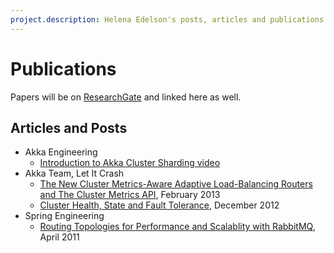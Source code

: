 ```yaml
---
project.description: Helena Edelson's posts, articles and publications. Introduction to Akka Cluster Sharding video. Cluster Health, State and Fault Tolerance. The New Cluster Metrics-Aware Adaptive Load-Balancing Routers and The Cluster Metrics API Cluster Health, State and Fault Tolerance. Routing Topologies for Performance and Scalability with RabbitMQ.
---
```

# Publications

Papers will be on [ResearchGate](https://www.researchgate.net/profile/Helena_Edelson2) and linked here as well.

## Articles and Posts

* Akka Engineering  
    - [Introduction to Akka Cluster Sharding video](https://akka.io/blog/news/2019/12/16/akka-cluster-sharding-intro-video)
* Akka Team, Let It Crash
    - [The New Cluster Metrics-Aware Adaptive Load-Balancing Routers and The Cluster Metrics API](letitcrash.com/post/43480488964/the-new-cluster-metrics-aware-adaptive-load-balancing), February 2013
    - [Cluster Health, State and Fault Tolerance](letitcrash.com/post/37335247183/cluster-health-state-and-fault-tolerance), December 2012
* Spring Engineering 
    - [Routing Topologies for Performance and Scalablity with RabbitMQ](https://spring.io/blog/2011/04/01/routing-topologies-for-performance-and-scalability-with-rabbitmq/), April 2011
